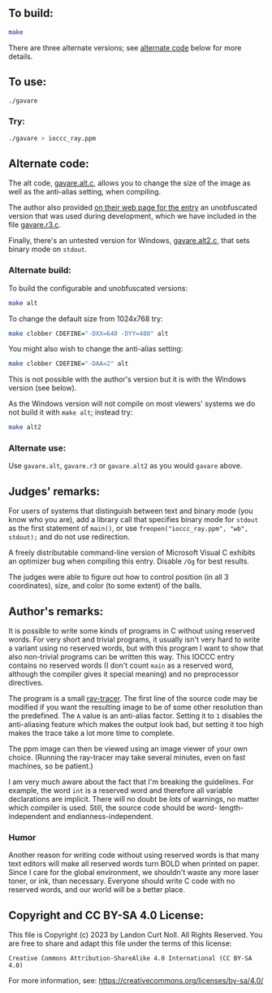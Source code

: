## To build:

```sh
make
```

There are three alternate versions; see [alternate code](#alternate-code) below
for more details.


## To use:

```sh
./gavare
```


### Try:

```sh
./gavare > ioccc_ray.ppm
```

## Alternate code:

The alt code, [gavare.alt.c](gavare.alt.c), allows you to change the size of the
image as well as the anti-alias setting, when compiling.

The author also provided [on their web page for the
entry](https://gavare.se/ioccc/ioccc_gavare.c.html) an unobfuscated version that
was used during development, which we have included in the file
[gavare.r3.c](gavare.r3.c).

Finally, there's an untested version for Windows,
[gavare.alt2.c](gavare.alt2.c), that sets binary mode on `stdout`.


### Alternate build:

To build the configurable and unobfuscated versions:

```sh
make alt
```

To change the default size from 1024x768 try:

```sh
make clobber CDEFINE="-DXX=640 -DYY=480" alt
```

You might also wish to change the anti-alias setting:

```sh
make clobber CDEFINE="-DAA=2" alt
```

This is not possible with the author's version but it is with the Windows
version (see below).

As the Windows version will not compile on most viewers' systems we do not build
it with `make alt`; instead try:

```sh
make alt2
```


### Alternate use:

Use `gavare.alt`, `gavare.r3` or `gavare.alt2` as you would `gavare` above.


## Judges' remarks:

For users of systems that distinguish between text and binary mode
(you know who you are), add a library call that specifies binary mode
for `stdout` as the first statement of `main()`,
or use `freopen("ioccc_ray.ppm", "wb", stdout);` and do not use redirection.

A freely distributable command-line version of Microsoft Visual C
exhibits an optimizer bug when compiling this entry. Disable `/Og` for
best results.

The judges were able to figure out how to control position
(in all 3 coordinates), size, and color (to some extent) of the balls.


## Author's remarks:

It is possible to write some kinds of programs in C without using reserved
words.  For very short and trivial programs, it usually isn't very hard to
write a variant using no reserved words, but with this program I want to
show that also non-trivial programs can be written this way.  This IOCCC
entry contains no reserved words (I don't count `main` as a reserved word,
although the compiler gives it special meaning) and no preprocessor
directives.

The program is a small
[ray-tracer](https://en.wikipedia.org/wiki/Ray_tracing_(graphics)). The first
line of the source code may be modified if you want the resulting image to be of
some other resolution than the predefined. The `A` value is an anti-alias
factor. Setting it to `1` disables the anti-aliasing feature which makes the
output look bad, but setting it too high makes the trace take a lot more time
to complete.

The ppm image can then be viewed using an image viewer of your own choice.
(Running the ray-tracer may take several minutes, even on fast machines,
so be patient.)

I am very much aware about the fact that I'm breaking the guidelines. For
example, the word `int` is a reserved word and therefore all variable
declarations are implicit.  There will no doubt be _lots_ of warnings,
no matter which compiler is used.  Still, the source code should be word-
length-independent and endianness-independent.


### Humor

Another reason for writing code without using reserved words is that many
text editors will make all reserved words turn BOLD when printed on
paper.  Since I care for the global environment, we shouldn't waste any
more laser toner, or ink, than necessary. Everyone should write C code
with no reserved words, and our world will be a better place.


## Copyright and CC BY-SA 4.0 License:

This file is Copyright (c) 2023 by Landon Curt Noll.  All Rights Reserved.
You are free to share and adapt this file under the terms of this license:

    Creative Commons Attribution-ShareAlike 4.0 International (CC BY-SA 4.0)

For more information, see: https://creativecommons.org/licenses/by-sa/4.0/

